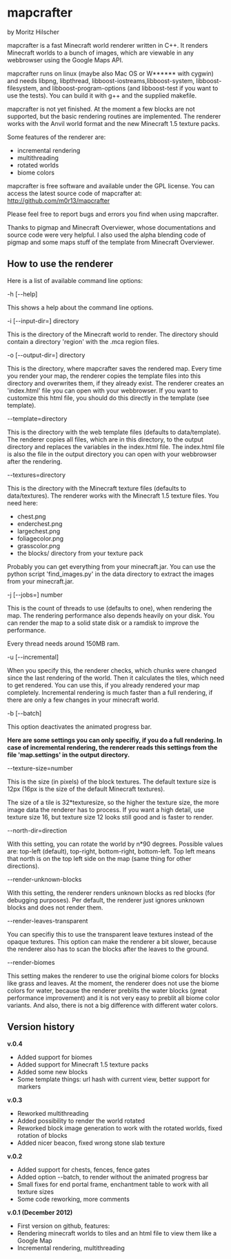 # mapcrafter #

by Moritz Hilscher

mapcrafter is a fast Minecraft world renderer written in C++. It renders
Minecraft worlds to a bunch of images, which are viewable in any webbrowser
using the Google Maps API.

mapcrafter runs on linux (maybe also Mac OS or W****** with cygwin) and needs
libpng, libpthread, libboost-iostreams,libboost-system, libboost-filesystem,
and libboost-program-options (and libboost-test if you want to use the tests).
You can build it with g++ and the supplied makefile.

mapcrafter is not yet finished. At the moment a few blocks are not supported,
but the basic rendering routines are implemented. The renderer works with the
Anvil world format and the new Minecraft 1.5 texture packs.

Some features of the renderer are:
* incremental rendering
* multithreading
* rotated worlds
* biome colors

mapcrafter is free software and available under the GPL license.  You can
access the latest source code of mapcrafter at:
http://github.com/m0r13/mapcrafter

Please feel free to report bugs and errors you find when using mapcrafter.

Thanks to pigmap and Minecraft Overviewer, whose documentations and source code
were very helpful. I also used the alpha blending code of pigmap and some maps
stuff of the template from Minecraft Overviewer.

## How to use the renderer ##

Here is a list of available command line options:

-h [--help]

This shows a help about the command line options.

-i [--input-dir=] directory

This is the directory of the Minecraft world to render. The directory should
contain a directory 'region' with the .mca region files.

-o [--output-dir=] directory

This is the directory, where mapcrafter saves the rendered map. Every time you
render your map, the renderer copies the template files into this directory and
overwrites them, if they already exist. The renderer creates an 'index.html'
file you can open with your webbrowser. If you want to customize this html
file, you should do this directly in the template (see template).

--template=directory

This is the directory with the web template files (defaults to data/template).
The renderer copies all files, which are in this directory, to the output
directory and replaces the variables in the index.html file. The index.html
file is also the file in the output directory you can open with your webbrowser
after the rendering. 

--textures=directory

This is the directory with the Minecraft texture files (defaults to
data/textures). The renderer works with the Minecraft 1.5 texture files. You
need here: 
* chest.png
* enderchest.png
* largechest.png
* foliagecolor.png
* grasscolor.png
* the blocks/ directory from your texture pack

Probably you can get everything from your minecraft.jar. You can use the python
script 'find_images.py' in the data directory to extract the images from your
minecraft.jar.

-j [--jobs=] number

This is the count of threads to use (defaults to one), when rendering the map.
The rendering performance also depends heavily on your disk. You can render the
map to a solid state disk or a ramdisk to improve the performance.

Every thread needs around 150MB ram.

-u [--incremental]

When you specify this, the renderer checks, which chunks were changed since the
last rendering of the world. Then it calculates the tiles, which need to get
rendered. You can use this, if you already rendered your map completely.
Incremental rendering is much faster than a full rendering, if there are only a
few changes in your minecraft world.

-b [--batch]

This option deactivates the animated progress bar.


**Here are some settings you can only specifiy, if you do a full rendering. In
case of incremental rendering, the renderer reads this settings from the file
'map.settings' in the output directory.**


--texture-size=number

This is the size (in pixels) of the block textures. The default texture size is
12px (16px is the size of the default Minecraft textures).

The size of a tile is 32*texturesize, so the higher the texture size, the more
image data the renderer has to process. If you want a high detail, use texture
size 16, but texture size 12 looks still good and is faster to render.

--north-dir=direction

With this setting, you can rotate the world by n*90 degrees. Possible values
are: top-left (default), top-right, bottom-right, bottom-left. Top left means
that north is on the top left side on the map (same thing for other
directions).

--render-unknown-blocks

With this setting, the renderer renders unknown blocks as red blocks (for
debugging purposes). Per default, the renderer just ignores unknown blocks and
does not render them.

--render-leaves-transparent

You can specifiy this to use the transparent leave textures instead of the
opaque textures. This option can make the renderer a bit slower, because the
renderer also has to scan the blocks after the leaves to the ground.

--render-biomes

This setting makes the renderer to use the original biome colors for blocks
like grass and leaves. At the moment, the renderer does not use the biome
colors for water, because the renderer preblits the water blocks (great
performance improvement) and it is not very easy to preblit all biome color
variants. And also, there is not a big difference with different water colors. 

## Version history ##

**v.0.4**

* Added support for biomes
* Added support for Minecraft 1.5 texture packs
* Added some new blocks
* Some template things: url hash with current view, better support for markers

**v.0.3**

* Reworked multithreading
* Added possibility to render the world rotated
* Reworked block image generation to work with the rotated worlds, fixed
  rotation of blocks
* Added nicer beacon, fixed wrong stone slab texture

**v.0.2**

* Added support for chests, fences, fence gates
* Added option --batch, to render without the animated progress bar
* Small fixes for end portal frame, enchantment table to work with all texture
  sizes
* Some code reworking, more comments

**v.0.1 (December 2012)**

* First version on github, features:
* Rendering minecraft worlds to tiles and an html file to view them like a
  Google Map
* Incremental rendering, multithreading
